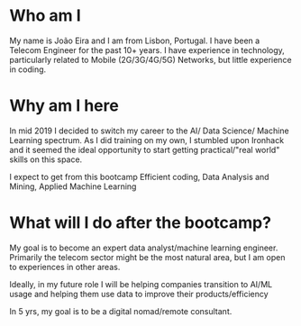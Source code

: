 # Who am I

My name is João Eira and I am from Lisbon, Portugal. I have been a Telecom Engineer for the past 10+ years.
I have experience in technology, particularly related to Mobile (2G/3G/4G/5G) Networks, but little experience in coding.

# Why am I here

In mid 2019 I decided to switch my career to the AI/ Data Science/ Machine Learning spectrum. As I did training on my own, I stumbled upon Ironhack and it seemed the ideal opportunity to start getting practical/"real world" skills on this space.

I expect to get from this bootcamp Efficient coding, Data Analysis and Mining, Applied Machine Learning

# What will I do after the bootcamp?

My goal is to become an expert data analyst/machine learning engineer. Primarily the telecom sector might be the most natural area, but I am open to experiences in other areas.

Ideally, in my future role I will be helping companies transition to AI/ML usage and helping them use data to improve their products/efficiency

In 5 yrs, my goal is to be a digital nomad/remote consultant.
